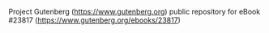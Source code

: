 Project Gutenberg (https://www.gutenberg.org) public repository for eBook #23817 (https://www.gutenberg.org/ebooks/23817)
